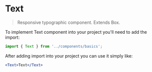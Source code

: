 # Text

> Responsive typographic component. Extends Box.

To implement Text component into your project you'll need to add the import:

```jsx
import { Text } from '../components/basics';
```

After adding import into your project you can use it simply like:

```jsx
<Text>Text</Text>
```
